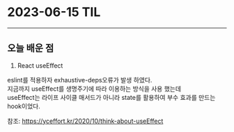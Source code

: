 # 2023-06-15 TIL

---

## 오늘 배운 점

1. React useEffect

eslint를 적용하자 exhaustive-deps오류가 발생 하였다.  
지금까지 useEffect를 생명주기에 따라 이용하는 방식을 사용 했는데  
useEffect는 라이프 사이클 매서드가 아니라 state를 활용하여 부수 효과를 만드는 hook이었다.  

참조: https://yceffort.kr/2020/10/think-about-useEffect